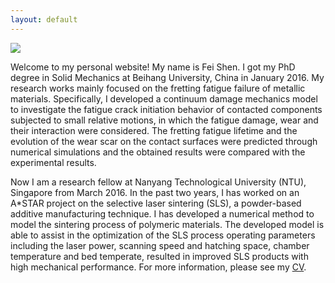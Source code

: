```yaml
---
layout: default
---
```


<div class="mainpage">

<div class="leftcolumn">
<div class="figure">
  <img src="{{ site.baseurl }}/img/me.jpg"> <br />  
</div>
</div>

<div class="rightcolumn">

<p>Welcome to my personal website! My name is Fei Shen. I got my PhD degree in Solid Mechanics at Beihang University, China in January 2016. My research works mainly focused on the fretting fatigue failure of metallic materials. Specifically, I developed a continuum damage mechanics model to investigate the fatigue crack initiation behavior of contacted components subjected to small relative motions, in which the fatigue damage, wear and their interaction were considered. The fretting fatigue lifetime and the evolution of the wear scar on the contact surfaces were predicted through numerical simulations and the obtained results were compared with the experimental results.</p>    

<p>Now I am a research fellow at Nanyang Technological University (NTU), Singapore from March 2016. In the past two years, I has worked on an A*STAR project on the selective laser sintering (SLS), a powder-based additive manufacturing technique. I has developed a numerical method to model the sintering process of polymeric materials. The developed model is able to assist in the optimization of the SLS process operating parameters including the laser power, scanning speed and hatching space, chamber temperature and bed temperate, resulted in improved SLS products with high mechanical performance. For more information, please see my <a href="/file/CV_Shen Fei.pdf">CV</a>.</p>

</div>
</div>